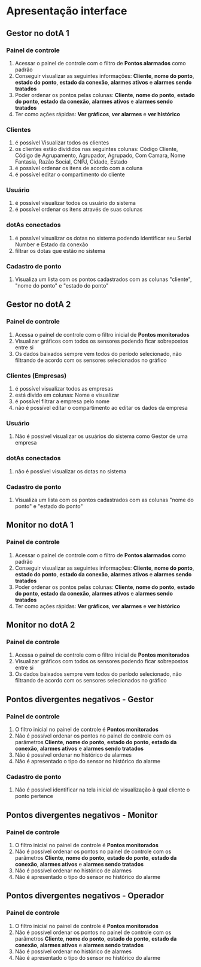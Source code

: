 # Apresentação interface

## Gestor no dotA 1

### Painel de controle

1. Acessar o painel de controle com o filtro de **Pontos alarmados** como padrão
2. Conseguir visualizar as seguintes informações: **Cliente**, **nome do ponto**, **estado do ponto**, **estado da conexão**, **alarmes ativos** e **alarmes sendo tratados**
3. Poder ordenar os pontos pelas colunas: **Cliente**, **nome do ponto**, **estado do ponto**, **estado da conexão**, **alarmes ativos** e **alarmes sendo tratados**
4. Ter como ações rápidas: **Ver gráficos**, **ver alarmes** e **ver histórico**

### Clientes

1. é possível Visualizar todos os clientes
2. os clientes estão divididos nas seguintes colunas: Código Cliente, Código de Agrupamento, Agrupador, Agrupado, Com Camara, Nome Fantasia, Razão Social, CNPJ, Cidade, Estado
3. é possível ordenar os itens de acordo com a coluna
4. é possível editar o compartimento do cliente

### Usuário

1. é possível visualizar todos os usuário do sistema
2. é possível ordenar os itens através de suas colunas

### dotAs conectados

1. é possível visualizar os dotas no sistema podendo identificar seu Serial Number e Estado da conexão
2. filtrar os dotas que estão no sistema

### Cadastro de ponto

1. Visualiza um lista com os pontos cadastrados com as colunas "cliente", "nome do ponto" e "estado do ponto"

## Gestor no dotA 2

### Painel de controle

1. Acessa o painel de controle com o filtro inicial de **Pontos monitorados**
2. Visualizar gráficos com todos os sensores podendo ficar sobrepostos entre si
3. Os dados baixados sempre vem todos do período selecionado, não filtrando de acordo com os sensores selecionados no gráfico

### Clientes (Empresas)

1. é possível visualizar todos as empresas
2. está divido em colunas: Nome e visualizar
3. é possível filtrar a empresa pelo nome
4. não é possível editar o compartimento ao editar os dados da empresa

### Usuário

1. Não é possível visualizar os usuários do sistema como Gestor de uma empresa

### dotAs conectados

1. não é possível visualizar os dotas no sistema

### Cadastro de ponto

1. Visualiza um lista com os pontos cadastrados com as colunas "nome do ponto" e "estado do ponto"

## Monitor no dotA 1

### Painel de controle

1. Acessar o painel de controle com o filtro de **Pontos alarmados** como padrão
2. Conseguir visualizar as seguintes informações: **Cliente**, **nome do ponto**, **estado do ponto**, **estado da conexão**, **alarmes ativos** e **alarmes sendo tratados**
3. Poder ordenar os pontos pelas colunas: **Cliente**, **nome do ponto**, **estado do ponto**, **estado da conexão**, **alarmes ativos** e **alarmes sendo tratados**
4. Ter como ações rápidas: **Ver gráficos**, **ver alarmes** e **ver histórico**

## Monitor no dotA 2

### Painel de controle

1. Acessa o painel de controle com o filtro inicial de **Pontos monitorados**
2. Visualizar gráficos com todos os sensores podendo ficar sobrepostos entre si
3. Os dados baixados sempre vem todos do período selecionado, não filtrando de acordo com os sensores selecionados no gráfico

## Pontos divergentes negativos - Gestor

### Painel de controle

1. O filtro inicial no painel de controle é **Pontos monitorados**
2. Não é possível ordenar os pontos no painel de controle com os parâmetros **Cliente**, **nome do ponto**, **estado do ponto**, **estado da conexão**, **alarmes ativos** e **alarmes sendo tratados**
3. Não é possível ordenar no histórico de alarmes
4. Não é apresentado o tipo do sensor no histórico do alarme

### Cadastro de ponto

1. Não é possível identificar na tela inicial de visualização à qual cliente o ponto pertence

## Pontos divergentes negativos - Monitor

### Painel de controle

1. O filtro inicial no painel de controle é **Pontos monitorados**
2. Não é possível ordenar os pontos no painel de controle com os parâmetros **Cliente**, **nome do ponto**, **estado do ponto**, **estado da conexão**, **alarmes ativos** e **alarmes sendo tratados**
3. Não é possível ordenar no histórico de alarmes
4. Não é apresentado o tipo do sensor no histórico do alarme

## Pontos divergentes negativos - Operador

### Painel de controle

1. O filtro inicial no painel de controle é **Pontos monitorados**
2. Não é possível ordenar os pontos no painel de controle com os parâmetros **Cliente**, **nome do ponto**, **estado do ponto**, **estado da conexão**, **alarmes ativos** e **alarmes sendo tratados**
3. Não é possível ordenar no histórico de alarmes
4. Não é apresentado o tipo do sensor no histórico do alarme
<!--stackedit_data:
eyJoaXN0b3J5IjpbODY1OTczMTA1LDg2NTk3MzEwNSw5MTg2OD
gyMCwxNjU3MTQ3NjMyLC0xMjE1MTIzMDU2LDQyMTY3MTg5Niwt
MTUwODY0MjYxMCwtMTU3NTM3NzA4NCwxMTk3OTE4MzkyLC0xOD
cyMjA2NzQyLDczMDk5ODExNl19
-->